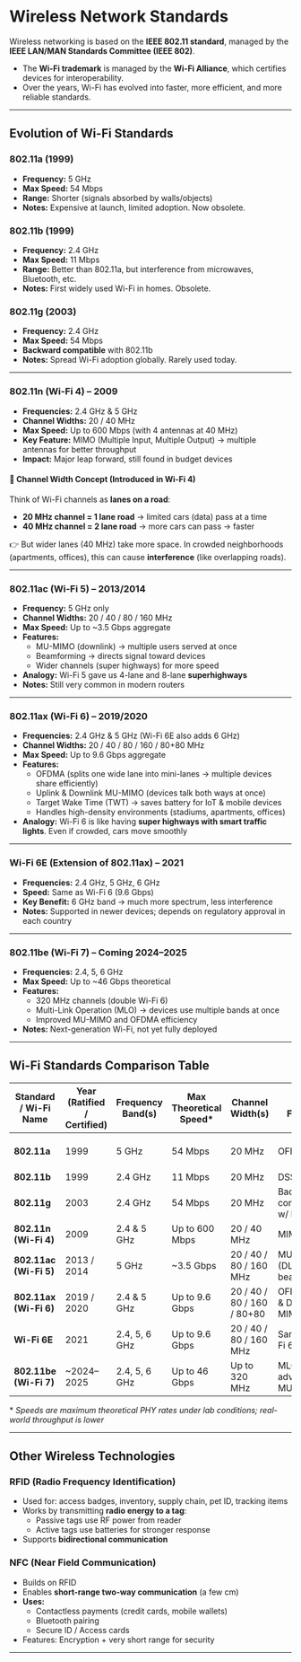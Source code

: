 # Wireless Network Standards

Wireless networking is based on the **IEEE 802.11 standard**, managed by the **IEEE LAN/MAN Standards Committee (IEEE 802)**.  
- The **Wi-Fi trademark** is managed by the **Wi-Fi Alliance**, which certifies devices for interoperability.  
- Over the years, Wi-Fi has evolved into faster, more efficient, and more reliable standards.  

---

## Evolution of Wi-Fi Standards

### 802.11a (1999)
- **Frequency:** 5 GHz  
- **Max Speed:** 54 Mbps  
- **Range:** Shorter (signals absorbed by walls/objects)  
- **Notes:** Expensive at launch, limited adoption. Now obsolete.  

### 802.11b (1999)
- **Frequency:** 2.4 GHz  
- **Max Speed:** 11 Mbps  
- **Range:** Better than 802.11a, but interference from microwaves, Bluetooth, etc.  
- **Notes:** First widely used Wi-Fi in homes. Obsolete.  

### 802.11g (2003)
- **Frequency:** 2.4 GHz  
- **Max Speed:** 54 Mbps  
- **Backward compatible** with 802.11b  
- **Notes:** Spread Wi-Fi adoption globally. Rarely used today.  

---

### 802.11n (Wi-Fi 4) – 2009
- **Frequencies:** 2.4 GHz & 5 GHz  
- **Channel Widths:** 20 / 40 MHz  
- **Max Speed:** Up to 600 Mbps (with 4 antennas at 40 MHz)  
- **Key Feature:** MIMO (Multiple Input, Multiple Output) → multiple antennas for better throughput  
- **Impact:** Major leap forward, still found in budget devices  

#### 📶 Channel Width Concept (Introduced in Wi-Fi 4)
Think of Wi-Fi channels as **lanes on a road**:
- **20 MHz channel = 1 lane road** → limited cars (data) pass at a time  
- **40 MHz channel = 2 lane road** → more cars can pass → faster  

👉 But wider lanes (40 MHz) take more space. In crowded neighborhoods (apartments, offices), this can cause **interference** (like overlapping roads).  

---

### 802.11ac (Wi-Fi 5) – 2013/2014
- **Frequency:** 5 GHz only  
- **Channel Widths:** 20 / 40 / 80 / 160 MHz  
- **Max Speed:** Up to ~3.5 Gbps aggregate  
- **Features:**  
  - MU-MIMO (downlink) → multiple users served at once  
  - Beamforming → directs signal toward devices  
  - Wider channels (super highways) for more speed  
- **Analogy:** Wi-Fi 5 gave us 4-lane and 8-lane **superhighways**  
- **Notes:** Still very common in modern routers  

---

### 802.11ax (Wi-Fi 6) – 2019/2020
- **Frequencies:** 2.4 GHz & 5 GHz (Wi-Fi 6E also adds 6 GHz)  
- **Channel Widths:** 20 / 40 / 80 / 160 / 80+80 MHz  
- **Max Speed:** Up to 9.6 Gbps aggregate  
- **Features:**  
  - OFDMA (splits one wide lane into mini-lanes → multiple devices share efficiently)  
  - Uplink & Downlink MU-MIMO (devices talk both ways at once)  
  - Target Wake Time (TWT) → saves battery for IoT & mobile devices  
  - Handles high-density environments (stadiums, apartments, offices)  
- **Analogy:** Wi-Fi 6 is like having **super highways with smart traffic lights**. Even if crowded, cars move smoothly  

---

### Wi-Fi 6E (Extension of 802.11ax) – 2021
- **Frequencies:** 2.4 GHz, 5 GHz, 6 GHz  
- **Speed:** Same as Wi-Fi 6 (9.6 Gbps)  
- **Key Benefit:** 6 GHz band → much more spectrum, less interference  
- **Notes:** Supported in newer devices; depends on regulatory approval in each country  

---

### 802.11be (Wi-Fi 7) – Coming 2024–2025
- **Frequencies:** 2.4, 5, 6 GHz  
- **Max Speed:** Up to ~46 Gbps theoretical  
- **Features:**  
  - 320 MHz channels (double Wi-Fi 6)  
  - Multi-Link Operation (MLO) → devices use multiple bands at once  
  - Improved MU-MIMO and OFDMA efficiency  
- **Notes:** Next-generation Wi-Fi, not yet fully deployed  

---

## Wi-Fi Standards Comparison Table

| Standard / Wi-Fi Name | Year (Ratified / Certified) | Frequency Band(s) | Max Theoretical Speed* | Channel Width(s) | Key Features | Notes & Status |
|------------------------|-----------------------------|-------------------|-------------------------|------------------|--------------|----------------|
| **802.11a**           | 1999                        | 5 GHz             | 54 Mbps                 | 20 MHz           | OFDM         | Short range, obsolete |
| **802.11b**           | 1999                        | 2.4 GHz           | 11 Mbps                 | 20 MHz           | DSSS         | Obsolete |
| **802.11g**           | 2003                        | 2.4 GHz           | 54 Mbps                 | 20 MHz           | Backward compatible w/ b | Rare today |
| **802.11n (Wi-Fi 4)** | 2009                        | 2.4 & 5 GHz       | Up to 600 Mbps          | 20 / 40 MHz      | MIMO         | Still in use |
| **802.11ac (Wi-Fi 5)**| 2013 / 2014                 | 5 GHz             | ~3.5 Gbps               | 20 / 40 / 80 / 160 MHz | MU-MIMO (DL), beamforming | Widely used |
| **802.11ax (Wi-Fi 6)**| 2019 / 2020                 | 2.4 & 5 GHz       | Up to 9.6 Gbps          | 20 / 40 / 80 / 160 / 80+80 | OFDMA, UL & DL MU-MIMO, TWT | Current standard |
| **Wi-Fi 6E**          | 2021                        | 2.4, 5, 6 GHz     | Up to 9.6 Gbps          | 20 / 40 / 80 / 160 MHz | Same as Wi-Fi 6 + 6 GHz | Growing adoption |
| **802.11be (Wi-Fi 7)**| ~2024–2025                  | 2.4, 5, 6 GHz     | Up to 46 Gbps           | Up to 320 MHz    | MLO, advanced MU-MIMO | Future |

\* *Speeds are maximum theoretical PHY rates under lab conditions; real-world throughput is lower*  

---

## Other Wireless Technologies

### RFID (Radio Frequency Identification)
- Used for: access badges, inventory, supply chain, pet ID, tracking items  
- Works by transmitting **radio energy to a tag**:
  - Passive tags use RF power from reader  
  - Active tags use batteries for stronger response  
- Supports **bidirectional communication**  

### NFC (Near Field Communication)
- Builds on RFID  
- Enables **short-range two-way communication** (a few cm)  
- **Uses:**  
  - Contactless payments (credit cards, mobile wallets)  
  - Bluetooth pairing  
  - Secure ID / Access cards  
- Features: Encryption + very short range for security  

---